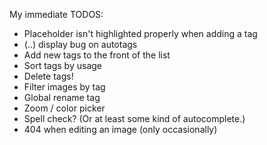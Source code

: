 My immediate TODOS:

- Placeholder isn't highlighted properly when adding a tag
- \(..\) display bug on autotags
- Add new tags to the front of the list
- Sort tags by usage
- Delete tags!
- Filter images by tag
- Global rename tag
- Zoom / color picker
- Spell check? (Or at least some kind of autocomplete.)
- 404 when editing an image (only occasionally)
